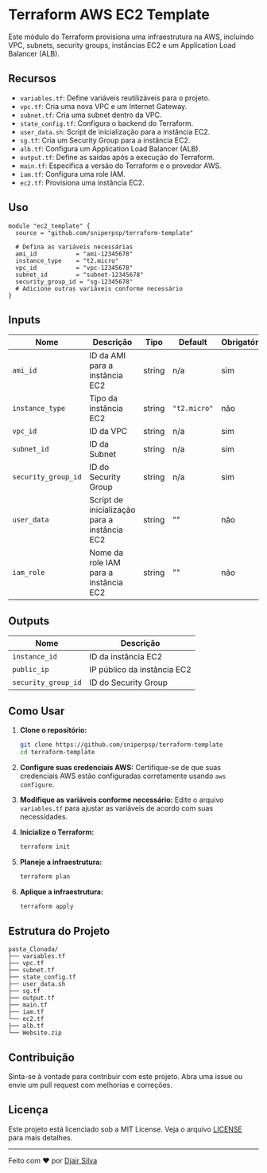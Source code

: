 # Terraform AWS EC2 Template

Este módulo do Terraform provisiona uma infraestrutura na AWS, incluindo VPC, subnets, security groups, instâncias EC2 e um Application Load Balancer (ALB).

## Recursos

- `variables.tf`: Define variáveis reutilizáveis para o projeto.
- `vpc.tf`: Cria uma nova VPC e um Internet Gateway.
- `subnet.tf`: Cria uma subnet dentro da VPC.
- `state_config.tf`: Configura o backend do Terraform.
- `user_data.sh`: Script de inicialização para a instância EC2.
- `sg.tf`: Cria um Security Group para a instância EC2.
- `alb.tf`: Configura um Application Load Balancer (ALB).
- `output.tf`: Define as saídas após a execução do Terraform.
- `main.tf`: Especifica a versão do Terraform e o provedor AWS.
- `iam.tf`: Configura uma role IAM.
- `ec2.tf`: Provisiona uma instância EC2.

## Uso

```hcl
module "ec2_template" {
  source = "github.com/sniperpsp/terraform-template"

  # Defina as variáveis necessárias
  ami_id           = "ami-12345678"
  instance_type    = "t2.micro"
  vpc_id           = "vpc-12345678"
  subnet_id        = "subnet-12345678"
  security_group_id = "sg-12345678"
  # Adicione outras variáveis conforme necessário
}
```

## Inputs

| Nome                | Descrição                                      | Tipo   | Default       | Obrigatório |
|---------------------|------------------------------------------------|--------|---------------|-------------|
| `ami_id`            | ID da AMI para a instância EC2                 | string | n/a           | sim         |
| `instance_type`     | Tipo da instância EC2                          | string | `"t2.micro"`  | não         |
| `vpc_id`            | ID da VPC                                      | string | n/a           | sim         |
| `subnet_id`         | ID da Subnet                                   | string | n/a           | sim         |
| `security_group_id` | ID do Security Group                           | string | n/a           | sim         |
| `user_data`         | Script de inicialização para a instância EC2 | string | ""             | não         |
| `iam_role`          | Nome da role IAM para a instância EC2       | string | ""             | não         |

## Outputs

| Nome                | Descrição                                      |
|---------------------|------------------------------------------------|
| `instance_id`       | ID da instância EC2                            |
| `public_ip`         | IP público da instância EC2                    |
| `security_group_id` | ID do Security Group                           |

## Como Usar

1. **Clone o repositório:**
   ```sh
   git clone https://github.com/sniperpsp/terraform-template
   cd terraform-template
   ```

2. **Configure suas credenciais AWS:**
   Certifique-se de que suas credenciais AWS estão configuradas corretamente usando `aws configure`.

3. **Modifique as variáveis conforme necessário:**
   Edite o arquivo `variables.tf` para ajustar as variáveis de acordo com suas necessidades.

4. **Inicialize o Terraform:**
   ```sh
   terraform init
   ```

5. **Planeje a infraestrutura:**
   ```sh
   terraform plan
   ```

6. **Aplique a infraestrutura:**
   ```sh
   terraform apply
   ```

## Estrutura do Projeto

```	
pasta_Clonada/
├── variables.tf
├── vpc.tf
├── subnet.tf
├── state_config.tf
├── user_data.sh
├── sg.tf
├── output.tf
├── main.tf
├── iam.tf
└── ec2.tf
├── alb.tf
└── Website.zip
```

## Contribuição

Sinta-se à vontade para contribuir com este projeto. Abra uma issue ou envie um pull request com melhorias e correções.

## Licença

Este projeto está licenciado sob a MIT License. Veja o arquivo [LICENSE](LICENSE) para mais detalhes.

---

Feito com ❤️ por [Djair Silva](https://github.com/sniperpsp)
